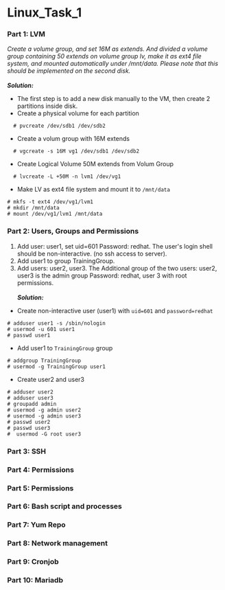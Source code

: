 # Linux_Task_1
### Part 1: LVM
_Create a volume group, and set 16M as extends. And divided a volume group containing 50 extends on
volume group lv, make it as ext4 file system, and mounted automatically under /mnt/data. Please
note that this should be implemented on the second disk._
<br><br>
***Solution:***
* The first step is to add a new disk manually to the VM, then create 2 partitions inside disk.
* Create a physical volume for each partition
```
  # pvcreate /dev/sdb1 /dev/sdb2
```

* Create a volum group with 16M extends
```
  # vgcreate -s 16M vg1 /dev/sdb1 /dev/sdb2
```

* Create Logical Volume 50M extends from Volum Group
```
  # lvcreate -L +50M -n lvm1 /dev/vg1
```

* Make LV as ext4 file system and mount it to `/mnt/data`
```
# mkfs -t ext4 /dev/vg1/lvm1 
# mkdir /mnt/data
# mount /dev/vg1/lvm1 /mnt/data 
```

### Part 2: Users, Groups and Permissions

1. Add user: user1, set uid=601 Password: redhat. The user's login shell should be non-interactive. (no ssh access to server).
2. Add user1 to group TrainingGroup.
3. Add users: user2, user3. The Additional group of the two users: user2, user3 is the admin group Password: redhat, user 3 with root permissions.
<br><br>
***Solution:***
* Create non-interactive user (user1) with `uid=601` and `password=redhat`
```
# adduser user1 -s /sbin/nologin
# usermod -u 601 user1
# passwd user1
```
* Add user1 to `TrainingGroup` group
```
# addgroup TrainingGroup
# usermod -g TrainingGroup user1
```

* Create user2 and user3 
```
# adduser user2
# adduser user3
# groupadd admin
# usermod -g admin user2
# usermod -g admin user3
# passwd user2
# passwd user3
#  usermod -G root user3
```

### Part 3: SSH

### Part 4: Permissions

### Part 5: Permissions

### Part 6: Bash script and processes

### Part 7: Yum Repo

### Part 8: Network management

### Part 9: Cronjob

### Part 10: Mariadb
